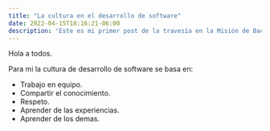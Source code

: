 ```yaml
---
title: "La cultura en el desarrollo de software"
date: 2022-04-15T18:16:21-06:00
description: 'Este es mi primer post de la travesía en la Misión de Backend con Node JS de Launch X.'
---
```


Hola a todos.

Para mi la cultura de desarrollo de software se basa en:

- Trabajo en equipo.
- Compartir el conocimiento.
- Respeto.
- Aprender de las experiencias.
- Aprender de los demas.
